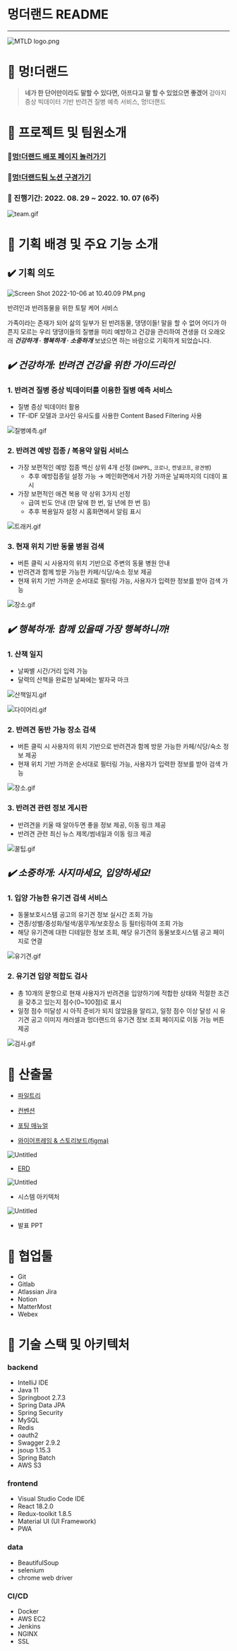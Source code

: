 # 멍더랜드 README

---

![MTLD logo.png](MTLD%20README%2072983d50a7c14330b2e98049f3e1f558/MTLD_logo.png)

# 🐾 멍!더랜드

> **네가 한 단어만이라도 말할 수 있다면, 아프다고 말 할 수 있었으면 좋겠어**
> 강아지 증상 빅데이터 기반 반려견 질병 예측 서비스, 멍!더랜드

# 🐾 프로젝트 및 팀원소개

### 🐶[멍!더랜드 배포 페이지 놀러가기](https://j7a106.p.ssafy.io/)

### 🎡[멍!더랜드팀 노션 구경가기](https://www.notion.so/MTLD-509c9dc81ee8401db30b836ca65ec1b7)

### 📅 진행기간: 2022. 08. 29 ~ 2022. 10. 07 (6주)

![team.gif](MTLD%20README%2072983d50a7c14330b2e98049f3e1f558/team.gif)

# 🐾 기획 배경 및 주요 기능 소개

## ✔️ 기획 의도

![Screen Shot 2022-10-06 at 10.40.09 PM.png](MTLD%20README%2072983d50a7c14330b2e98049f3e1f558/Screen_Shot_2022-10-06_at_10.40.09_PM.png)

반려인과 반려동물을 위한 토탈 케어 서비스

가족이라는 존재가 되어 삶의 일부가 된 반려동물, 댕댕이들!
말을 할 수 없어 어디가 아픈지 모르는 우리 댕댕이들의 질병을 미리 예방하고 건강을 관리하여 견생을 더 오래오래 **_건강하개 · 행복하개 · 소중하개_** 보냈으면 하는 바람으로 기획하게 되었습니다.

## _✔️ 건강하개: 반려견 **건강**을 위한 가이드라인_

### 1. 반려견 질병 증상 빅데이터를 이용한 **질병 예측 서비스**

- 질병 증상 빅데이터 활용
- TF-IDF 모델과 코사인 유사도를 사용한 Content Based Filtering 사용

![질병예측.gif](MTLD%20README%2072983d50a7c14330b2e98049f3e1f558/%25EC%25A7%2588%25EB%25B3%2591%25EC%2598%2588%25EC%25B8%25A1.gif)

### 2. 반려견 예방 접종 / 복용약 알림 서비스

- 가장 보편적인 예방 접종 백신 상위 4개 선정 (`DHPPL`, `코로나`, `켄넬코프`, `광견병`)
  - 추후 예방접종일 설정 가능 → 메인화면에서 가장 가까운 날짜까지의 디데이 표시
- 가장 보편적인 애견 복용 약 상위 3가지 선정
  - 급여 빈도 안내 (한 달에 한 번, 일 년에 한 번 등)
  - 추후 복용일자 설정 시 홈화면에서 알림 표시

![트래커.gif](MTLD%20README%2072983d50a7c14330b2e98049f3e1f558/%25ED%258A%25B8%25EB%259E%2598%25EC%25BB%25A4.gif)

### 3. 현재 위치 기반 동물 병원 검색

- 버튼 클릭 시 사용자의 위치 기반으로 주변의 동물 병원 안내
- 반려견과 함께 방문 가능한 카페/식당/숙소 정보 제공
- 현재 위치 기반 가까운 순서대로 필터링 가능, 사용자가 입력한 정보를 받아 검색 가능

![장소.gif](MTLD%20README%2072983d50a7c14330b2e98049f3e1f558/%25EC%259E%25A5%25EC%2586%258C.gif)

## **_✔️ 행복하개: 함께 있을때 가장 행복하니까!_**

### 1. 산책 일지

- 날짜별 시간/거리 입력 가능
- 달력의 산책을 완료한 날짜에는 발자국 마크

![산책일지.gif](MTLD%20README%2072983d50a7c14330b2e98049f3e1f558/%25EC%2582%25B0%25EC%25B1%2585%25EC%259D%25BC%25EC%25A7%2580.gif)

![다이어리.gif](MTLD%20README%2072983d50a7c14330b2e98049f3e1f558/%25EB%258B%25A4%25EC%259D%25B4%25EC%2596%25B4%25EB%25A6%25AC.gif)

### 2. 반려견 동반 가능 장소 검색

- 버튼 클릭 시 사용자의 위치 기반으로 반려견과 함께 방문 가능한 카페/식당/숙소 정보 제공
- 현재 위치 기반 가까운 순서대로 필터링 가능, 사용자가 입력한 정보를 받아 검색 가능

![장소.gif](MTLD%20README%2072983d50a7c14330b2e98049f3e1f558/%25EC%259E%25A5%25EC%2586%258C.gif)

### 3. 반려견 관련 정보 게시판

- 반려견을 키울 때 알아두면 좋을 정보 제공, 이동 링크 제공
- 반려견 관련 최신 뉴스 제목/썸네일과 이동 링크 제공

![꿀팁.gif](MTLD%20README%2072983d50a7c14330b2e98049f3e1f558/%25EA%25BF%2580%25ED%258C%2581.gif)

## **_✔️ 소중하개: 사지마세요, 입양하세요!_**

### 1. 입양 가능한 유기견 검색 서비스

- 동물보호시스템 공고의 유기견 정보 실시간 조회 가능
- 견종/성별/중성화/털색/몸무게/보호장소 등 필터링하여 조회 가능
- 해당 유기견에 대한 디테일한 정보 조회, 해당 유기견의 동물보호시스템 공고 페이지로 연결

![유기견.gif](MTLD%20README%2072983d50a7c14330b2e98049f3e1f558/%25EC%259C%25A0%25EA%25B8%25B0%25EA%25B2%25AC.gif)

### 2. 유기견 입양 적합도 검사

- 총 10개의 문항으로 현재 사용자가 반려견을 입양하기에 적합한 상태와 적절한 조건을 갖추고 있는지 점수(0~100점)로 표시
- 일정 점수 미달성 시 아직 준비가 되지 않았음을 알리고, 일정 점수 이상 달성 시 유기견 공고 이미지 캐러셀과 멍더랜드의 유기견 정보 조회 페이지로 이동 가능 버튼 제공

![검사.gif](MTLD%20README%2072983d50a7c14330b2e98049f3e1f558/%25EA%25B2%2580%25EC%2582%25AC.gif)

# 🐾 산출물

- [파일트리](exec/%ED%8C%8C%EC%9D%BC%ED%8A%B8%EB%A6%AC.md)
- [컨벤션](exec/Convention.md)
- [포팅 매뉴얼](exec/%ED%8F%AC%ED%8C%85%EB%A7%A4%EB%89%B4%EC%96%BC.pdf)

- [와이어프레임 & 스토리보드(figma)](https://www.figma.com/file/bB6OcIAQ0FvFCdPSFEOKWE/MTLD?node-id=55%3A1306)

![Untitled](MTLD%20README%2072983d50a7c14330b2e98049f3e1f558/Untitled.png)

- [ERD](https://www.erdcloud.com/)

![Untitled](MTLD%20README%2072983d50a7c14330b2e98049f3e1f558/Untitled%201.png)

- 시스템 아키텍처

![Untitled](MTLD%20README%2072983d50a7c14330b2e98049f3e1f558/Untitled%202.png)

- 발표 PPT

# 🐾 협업툴

- Git
- Gitlab
- Atlassian Jira
- Notion
- MatterMost
- Webex

# 🐾 기술 스택 및 아키텍처

### **backend**

- IntelliJ IDE
- Java 11
- Springboot 2.7.3
- Spring Data JPA
- Spring Security
- MySQL
- Redis
- oauth2
- Swagger 2.9.2
- jsoup 1.15.3
- Spring Batch
- AWS S3

### **frontend**

- Visual Studio Code IDE
- React 18.2.0
- Redux-toolkit 1.8.5
- Material UI (UI Framework)
- PWA

### data

- BeautifulSoup
- selenium
- chrome web driver

### **CI/CD**

- Docker
- AWS EC2
- Jenkins
- NGINX
- SSL
